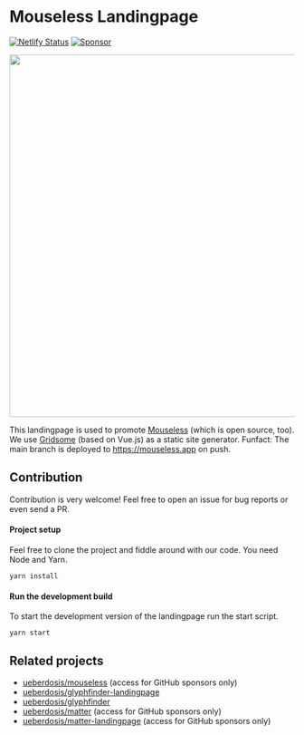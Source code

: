 # Mouseless Landingpage

[![Netlify Status](https://api.netlify.com/api/v1/badges/59705c0a-fd23-41e5-99be-78b145c55358/deploy-status)](https://app.netlify.com/sites/mouseless/deploys)
[![Sponsor](https://img.shields.io/static/v1?label=Sponsor&message=%E2%9D%A4&logo=GitHub)](https://github.com/sponsors/ueberdosis)

<img width="640" src="https://github.com/ueberdosis/mouseless-landingpage/blob/main/static/screenshot.png?raw=true">

This landingpage is used to promote [Mouseless](https://github.com/ueberdosis/mouseless) (which is open source, too). We use [Gridsome](https://gridsome.org/) (based on Vue.js) as a static site generator. Funfact: The main branch is deployed to https://mouseless.app on push.

## Contribution

Contribution is very welcome! Feel free to open an issue for bug reports or even send a PR.

#### Project setup

Feel free to clone the project and fiddle around with our code. You need Node and Yarn.

```
yarn install
```

#### Run the development build

To start the development version of the landingpage run the start script.

```
yarn start
```

## Related projects

* [ueberdosis/mouseless](https://github.com/ueberdosis/mouseless) (access for GitHub sponsors only)
* [ueberdosis/glyphfinder-landingpage](https://github.com/ueberdosis/glyphfinder)
* [ueberdosis/glyphfinder](https://github.com/ueberdosis/glyphfinder)
* [ueberdosis/matter](https://github.com/ueberdosis/matter) (access for GitHub sponsors only)
* [ueberdosis/matter-landingpage](https://github.com/ueberdosis/matter-landingpage) (access for GitHub sponsors only)
